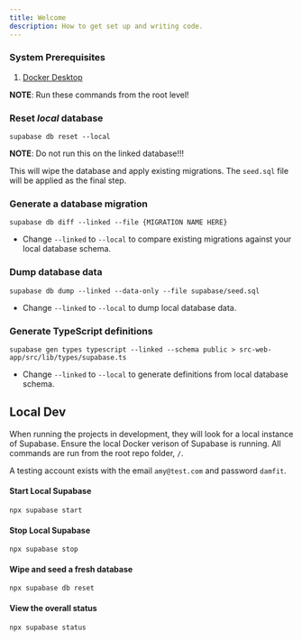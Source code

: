```yaml
---
title: Welcome 
description: How to get set up and writing code.
---
```


### System Prerequisites
1. [Docker Desktop](https://www.docker.com/products/docker-desktop/)

**NOTE**: Run these commands from the root level!

### Reset *local* database
`supabase db reset --local`

**NOTE**: Do not run this on the linked database!!!

This will wipe the database and apply existing migrations. The
`seed.sql` file will be applied as the final step.

### Generate a database migration
`supabase db diff --linked --file {MIGRATION NAME HERE}`
* Change `--linked` to `--local` to compare existing migrations against your local database schema.

### Dump database data
`supabase db dump --linked --data-only --file supabase/seed.sql`
* Change `--linked` to `--local` to dump local database data.

### Generate TypeScript definitions
`supabase gen types typescript --linked --schema public > src-web-app/src/lib/types/supabase.ts`
* Change `--linked` to `--local` to generate definitions from local database schema.

## Local Dev
When running the projects in development, they will look for a local instance of Supabase. Ensure
the local Docker verison of Supabase is running. All commands are run from the root repo folder, `/`.

A testing account exists with the email `amy@test.com` and password `damfit`.

#### Start Local Supabase
`npx supabase start`

#### Stop Local Supabase
`npx supabase stop`

#### Wipe and seed a fresh database
`npx supabase db reset`

#### View the overall status
`npx supabase status`